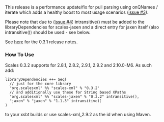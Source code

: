 
This release is a performance update/fix for pull parsing using onQNames / iterate which adds a healthy boost to most usage scenarios ([issue #3](https://github.com/chris-twiner/scalesXml/issues/3)).

Please note that due to ([issue #4](https://github.com/chris-twiner/scalesXml/issues/4)) intransitive() must be added to the libraryDependencies for scales-jaxen and a direct entry for jaxen itself (also intransitive()) should be used - see below.

See [here](http://posterous.implicit.ly/scalesxml-031) for the 0.3.1 release notes.

### How To Use

Scales 0.3.2 supports for 2.8.1, 2.8.2, 2.9.1, 2.9.2 and 2.10.0-M6.  As such add:

    libraryDependencies ++= Seq(
      // just for the core library
      "org.scalesxml" %% "scales-xml" % "0.3.2"
      // and additionally use these for String based XPaths
      "org.scalesxml" %% "scales-jaxen" % "0.3.2" intransitive(),
      "jaxen" % "jaxen" % "1.1.3" intransitive()
    )

to your xsbt builds or use scales-xml_2.9.2 as the id when using Maven.